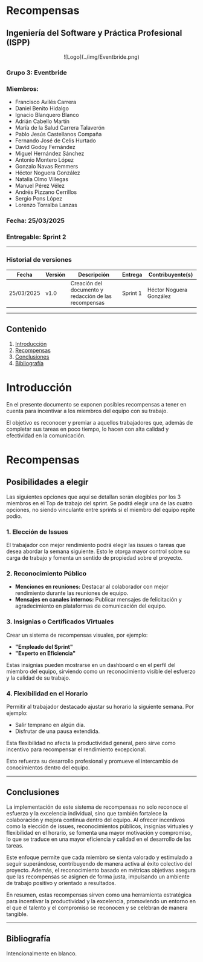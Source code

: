 # Recompensas
## Ingeniería del Software y Práctica Profesional (ISPP)
<center>![Logo](../img/Eventbride.png)</center>

### Grupo 3: Eventbride

### Miembros:
- Francisco Avilés Carrera
- Daniel Benito Hidalgo
- Ignacio Blanquero Blanco
- Adrián Cabello Martín
- María de la Salud Carrera Talaverón
- Pablo Jesús Castellanos Compaña
- Fernando José de Celis Hurtado
- David Godoy Fernández
- Miguel Hernández Sánchez
- Antonio Montero López
- Gonzalo Navas Remmers
- Héctor Noguera González
- Natalia Olmo Villegas
- Manuel Pérez Vélez
- Andrés Pizzano Cerrillos
- Sergio Pons López
- Lorenzo Torralba Lanzas

### Fecha: 25/03/2025

### Entregable: Sprint 2

---

### Historial de versiones

| Fecha      | Versión | Descripción                                | Entrega  | Contribuyente(s)                    |
|------------|---------|--------------------------------------------|----------|-------------------------------------|
| 25/03/2025 | v1.0    | Creación del documento y redacción de las recompensas | Sprint 1 | Héctor Noguera González |


---

## Contenido
1. [Introducción](#intro)
2. [Recompensas](#recompensas)
3. [Conclusiones](#conclusiones)
4. [Bibliografía](#bib)


<div id='intro'></div>

# Introducción

En el presente documento se exponen posibles recompensas a tener en cuenta para incentivar a los miembros del equipo con su trabajo. 

El objetivo es reconocer y premiar a aquellos trabajadores que, además de completar sus tareas en poco tiempo, lo hacen con alta calidad y efectividad en la comunicación.

<div id='recompensas'></div>

# Recompensas

## Posibilidades a elegir

Las siguientes opciones que aquí se detallan serán elegibles por los 3 miembros en el Top de trabajo del sprint. Se podrá elegir una de las cuatro opciones, no siendo vinculante entre sprints si el miembro del equipo repite podio.

### 1. Elección de Issues
El trabajador con mejor rendimiento podrá elegir las issues o tareas que desea abordar la semana siguiente. Esto le otorga mayor control sobre su carga de trabajo y fomenta un sentido de propiedad sobre el proyecto.

### 2. Reconocimiento Público
- **Menciones en reuniones:** Destacar al colaborador con mejor rendimiento durante las reuniones de equipo.
- **Mensajes en canales internos:** Publicar mensajes de felicitación y agradecimiento en plataformas de comunicación del equipo.

### 3. Insignias o Certificados Virtuales
Crear un sistema de recompensas visuales, por ejemplo:
- **"Empleado del Sprint"**
- **"Experto en Eficiencia"**

Estas insignias pueden mostrarse en un dashboard o en el perfil del miembro del equipo, sirviendo como un reconocimiento visible del esfuerzo y la calidad de su trabajo.

### 4. Flexibilidad en el Horario
Permitir al trabajador destacado ajustar su horario la siguiente semana. Por ejemplo:
- Salir temprano en algún día.
- Disfrutar de una pausa extendida.

Esta flexibilidad no afecta la productividad general, pero sirve como incentivo para recompensar el rendimiento excepcional.


Esto refuerza su desarrollo profesional y promueve el intercambio de conocimientos dentro del equipo.

---

<div id='conclusiones'></div>

## Conclusiones

La implementación de este sistema de recompensas no solo reconoce el esfuerzo y la excelencia individual, sino que también fortalece la colaboración y mejora continua dentro del equipo. Al ofrecer incentivos como la elección de issues, reconocimientos públicos, insignias virtuales y flexibilidad en el horario, se fomenta una mayor motivación y compromiso, lo que se traduce en una mayor eficiencia y calidad en el desarrollo de las tareas.

Este enfoque permite que cada miembro se sienta valorado y estimulado a seguir superándose, contribuyendo de manera activa al éxito colectivo del proyecto. Además, el reconocimiento basado en métricas objetivas asegura que las recompensas se asignen de forma justa, impulsando un ambiente de trabajo positivo y orientado a resultados.

En resumen, estas recompensas sirven como una herramienta estratégica para incentivar la productividad y la excelencia, promoviendo un entorno en el que el talento y el compromiso se reconocen y se celebran de manera tangible.


---

<div id='bib'></div>

## Bibliografía

Intencionalmente en blanco.



